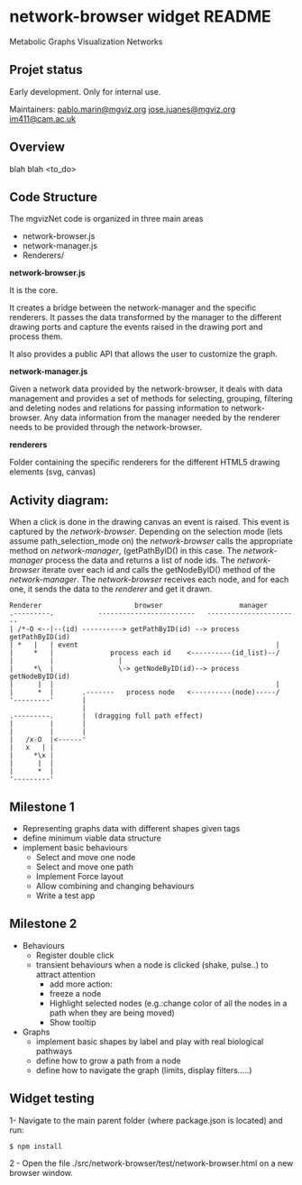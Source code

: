 network-browser widget README
=============================

Metabolic Graphs Visualization Networks

Projet status
-------------

Early development. Only for internal use.

Maintainers:
pablo.marin@mgviz.org
jose.juanes@mgviz.org
im411@cam.ac.uk

Overview
--------

blah blah <to_do>

Code Structure
--------------

The mgvizNet code is organized in three main areas
* network-browser.js
* network-manager.js
* Renderers/

**network-browser.js** 

It is the core. 

It creates a bridge between  the network-manager and the specific renderers. It passes the data transformed by the manager to the different drawing ports and capture the events raised in the drawing port and process them. 

It also provides a public API that allows the user to customize the graph.

**network-manager.js** 

Given a network data provided by the network-browser, it deals with data management and provides a set of methods for selecting, grouping, filtering and deleting nodes and relations for passing information to network-browser. Any data information from the manager needed by the renderer needs to be provided through the network-browser.

**renderers** 

Folder containing the specific renderers for the different HTML5 drawing elements (svg, canvas)

Activity diagram:
------------------

When a click is done in the drawing canvas an event is raised. This event is captured by the *network-browser*. Depending on the selection mode (lets assume path_selection_mode on) the *network-browser* calls the appropriate method on *network-manager*, (getPathByID() in this case. The *network-manager* process the data and returns a list of node ids. The *network-browser* iterate over each id and calls the getNodeByID() method of the *network-manager*. The *network-browser* receives each node, and for each one, it sends the data to the *renderer* and get it drawn.

~~~
Renderer                       browser                   manager       
.---------.           ------------------------   -----------------------
| /*-O <--|--(id) ----------> getPathByID(id) --> process getPathByID(id)
| *   |   | event                                                 |
|     *   |              process each id    <----------(id_list)--/
|         |                |
|     *\  |                \-> getNodeByID(id)--> process getNodeByID(id)  
|      |  |                                                       |
|      *  |       .-------   process node   <----------(node)-----/                                                                  
'---------'       |
                  |
.---------.       |  (dragging full path effect)
|         |       |
|         |       |
|   /x-O  |<------'
|   x   | |
|     *\x | 
|      |  |
|      *  |
'---------' 
~~~


Milestone 1
----------------

* Representing graphs data with different shapes given tags
* define minimum viable data structure
* implement basic behaviours
  * Select and move one node
  * Select and move one path
  * Implement Force layout
  * Allow combining and changing behaviours 
  * Write a test app

Milestone 2
-----------

* Behaviours
  * Register double click
  * transient behaviours when a node is clicked (shake, pulse..) to attract attention
    * add more action:
    * freeze a node
    * Highlight selected nodes (e.g.:change color of all the nodes in a path when they are being moved)
    * Show tooltip
* Graphs
  * implement basic shapes by label and play with real biological pathways
  * define how to grow  a path from a node
  * define how to navigate the graph (limits, display filters.....)

Widget testing
--------------
1- Navigate to the main parent folder (where package.json is located) and run: 
 
    $ npm install

2 - Open the file ./src/network-browser/test/network-browser.html on a new browser window.

